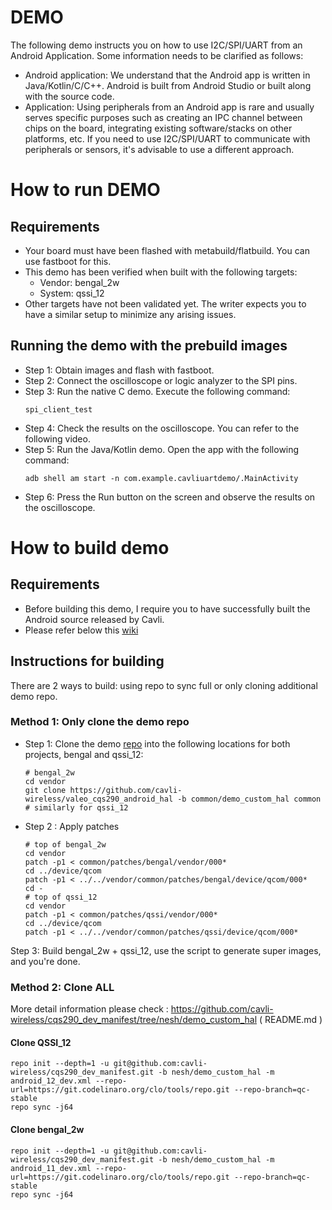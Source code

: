 # DEMO
The following demo instructs you on how to use I2C/SPI/UART from an Android Application. Some information needs to be clarified as follows:

- Android application: We understand that the Android app is written in Java/Kotlin/C/C++. Android is built from Android Studio or built along with the source code.
- Application: Using peripherals from an Android app is rare and usually serves specific purposes such as creating an IPC channel between chips on the board, integrating existing software/stacks on other platforms, etc. If you need to use I2C/SPI/UART to communicate with peripherals or sensors, it's advisable to use a different approach.


# How to run DEMO

## Requirements
  - Your board must have been flashed with metabuild/flatbuild. You can use fastboot for this.
  - This demo has been verified when built with the following targets:
    + Vendor: bengal_2w
    + System: qssi_12
  - Other targets have not been validated yet. The writer expects you to have a similar setup to minimize any arising issues.

## Running the demo with the prebuild images
  - Step 1: Obtain images and flash with fastboot.
  - Step 2: Connect the oscilloscope or logic analyzer to the SPI pins.
  - Step 3: Run the native C demo. Execute the following command:
    ```
    spi_client_test
    ```
  - Step 4: Check the results on the oscilloscope. You can refer to the following video.
  - Step 5: Run the Java/Kotlin demo. Open the app with the following command:
    ```
    adb shell am start -n com.example.cavliuartdemo/.MainActivity
    ```
  - Step 6: Press the Run button on the screen and observe the results on the oscilloscope.

# How to build demo

## Requirements
  - Before building this demo, I require you to have successfully built the Android source released by Cavli.
  - Please refer below this [wiki](https://github.com/cavli-wireless/CQS290/wiki) 

## Instructions for building
  There are 2 ways to build: using repo to sync full or only cloning additional demo repo.

### Method 1: Only clone the demo repo

  - Step 1: Clone the demo [repo](https://github.com/cavli-wireless/valeo_cqs290_android_hal) into the following locations for both projects, bengal and qssi_12:
    ```
    # bengal_2w
    cd vendor
    git clone https://github.com/cavli-wireless/valeo_cqs290_android_hal -b common/demo_custom_hal common
    # similarly for qssi_12
    ```
  - Step 2 : Apply patches
    ```
    # top of bengal_2w
    cd vendor
    patch -p1 < common/patches/bengal/vendor/000*
    cd ../device/qcom
    patch -p1 < ../../vendor/common/patches/bengal/device/qcom/000*
    cd -
    # top of qssi_12
    cd vendor
    patch -p1 < common/patches/qssi/vendor/000*
    cd ../device/qcom
    patch -p1 < ../../vendor/common/patches/qssi/device/qcom/000*
    ```
  Step 3: Build bengal_2w + qssi_12, use the script to generate super images, and you're done.


### Method 2: Clone ALL
  More detail information please check : https://github.com/cavli-wireless/cqs290_dev_manifest/tree/nesh/demo_custom_hal ( README.md )
#### Clone QSSI_12
  ```
  repo init --depth=1 -u git@github.com:cavli-wireless/cqs290_dev_manifest.git -b nesh/demo_custom_hal -m android_12_dev.xml --repo-url=https://git.codelinaro.org/clo/tools/repo.git --repo-branch=qc-stable
  repo sync -j64
  ```
#### Clone bengal_2w
  ```
  repo init --depth=1 -u git@github.com:cavli-wireless/cqs290_dev_manifest.git -b nesh/demo_custom_hal -m android_11_dev.xml --repo-url=https://git.codelinaro.org/clo/tools/repo.git --repo-branch=qc-stable
  repo sync -j64
  ```
